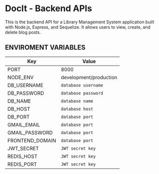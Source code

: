 # DocIt - Backend APIs

This is the backend API for a Library Management System application built with Node.js, Express, and Sequelize. It allows users to view, create, and delete blog posts.

## ENVIROMENT VARIABLES

| Key         | Value                  |
| ----------- | ---------------------- |
| PORT        | 8000                   |
| NODE_ENV    | development/production |
| DB_USERNAME | `database username`    |
| DB_PASSWORD | `database password`    |
| DB_NAME     | `database name`        |
| DB_HOST     | `database host`        |
| DB_PORT     | `database port`        |
| GMAIL_EMAIL     | `database port`        |
| GMAIL_PASSWORD     | `database port`        |
| FRONTEND_DOMAIN     | `database port`        |
| JWT_SECRET  | `JWT secret key`       |
| REDIS_HOST  | `JWT secret key`       |
| REDIS_PORT  | `JWT secret key`       |
